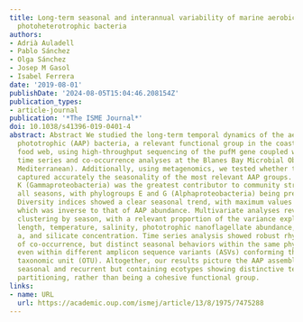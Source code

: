 ```yaml
---
title: Long-term seasonal and interannual variability of marine aerobic anoxygenic
  photoheterotrophic bacteria
authors:
- Adrià Auladell
- Pablo Sánchez
- Olga Sánchez
- Josep M Gasol
- Isabel Ferrera
date: '2019-08-01'
publishDate: '2024-08-05T15:04:46.208154Z'
publication_types:
- article-journal
publication: '*The ISME Journal*'
doi: 10.1038/s41396-019-0401-4
abstract: Abstract We studied the long-term temporal dynamics of the aerobic anoxygenic
  phototrophic (AAP) bacteria, a relevant functional group in the coastal marine microbial
  food web, using high-throughput sequencing of the pufM gene coupled with multivariate,
  time series and co-occurrence analyses at the Blanes Bay Microbial Observatory (NW
  Mediterranean). Additionally, using metagenomics, we tested whether the used primers
  captured accurately the seasonality of the most relevant AAP groups. Phylogroup
  K (Gammaproteobacteria) was the greatest contributor to community structure over
  all seasons, with phylogroups E and G (Alphaproteobacteria) being prevalent in spring.
  Diversity indices showed a clear seasonal trend, with maximum values in winter,
  which was inverse to that of AAP abundance. Multivariate analyses revealed sample
  clustering by season, with a relevant proportion of the variance explained by day
  length, temperature, salinity, phototrophic nanoflagellate abundance, chlorophyll
  a, and silicate concentration. Time series analysis showed robust rhythmic patterns
  of co-occurrence, but distinct seasonal behaviors within the same phylogroup, and
  even within different amplicon sequence variants (ASVs) conforming the same operational
  taxonomic unit (OTU). Altogether, our results picture the AAP assemblage as highly
  seasonal and recurrent but containing ecotypes showing distinctive temporal niche
  partitioning, rather than being a cohesive functional group.
links:
- name: URL
  url: https://academic.oup.com/ismej/article/13/8/1975/7475288
---
```


